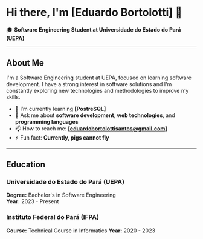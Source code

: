 # Hi there, I'm [Eduardo Bortolotti] 👋

🎓 **Software Engineering Student at Universidade do Estado do Pará (UEPA)**

---

## About Me

I'm a Software Engineering student at UEPA, focused on learning software development. I have a strong interest in software solutions and I'm constantly exploring new technologies and methodologies to improve my skills.

- 🌱 I’m currently learning **[PostreSQL]**
- 💬 Ask me about **software development**, **web technologies**, and **programming languages**
- 📫 How to reach me: **[eduardobortolottisantos@gmail.com]**
- ⚡ Fun fact: **Currently, pigs cannot fly**

---

## Education

### Universidade do Estado do Pará (UEPA)
**Degree:** Bachelor's in Software Engineering  
**Year:** 2023 - Present

### Instituto Federal do Pará (IFPA)
**Course:** Technical Course in Informatics
**Year:** 2020 - 2023
